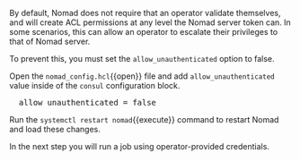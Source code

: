 By default, Nomad does not require that an operator validate themselves, and will
create ACL permissions at any level the Nomad server token can. In some
scenarios, this can allow an operator to escalate their privileges to that of
Nomad server.

To prevent this, you must set the `allow_unauthenticated` option to false.

Open the `nomad_config.hcl`{{open}} file and add `allow_unauthenticated` value
inside of the `consul` configuration block.

<pre class="file" data-target="clipboard">
  allow_unauthenticated = false
</pre>

Run the `systemctl restart nomad`{{execute}} command to restart Nomad and load
these changes.

In the next step you will run a job using operator-provided credentials.
